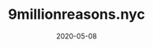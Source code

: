 ---
date_str: "05.2020"
date: 2020-05-08
group_id: 6
layout: post
render: true
title: 9millionreasons.nyc
isSelectedWork: 0
---